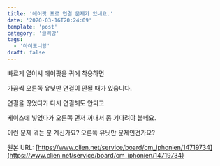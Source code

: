 ```yaml
---
title: '에어팟 프로 연결 문제가 있네요.'
date: '2020-03-16T20:24:09'
template: 'post'
category: '클리앙'
tags: 
  - '아이포니앙'
draft: false
---
```


빠르게 열어서 에어팟을 귀에 착용하면

가끔씩 오른쪽 유닛만 연결이 안될 때가 있습니다.

연결을 끊었다가 다시 연결해도 안되고

케이스에 넣었다가 오른쪽 먼저 꺼내서 좀 기다려야 붙네요.

이런 문제 겪는 분 계신가요? 오른쪽 유닛만 문제인건가요?

원본 URL: [https://www.clien.net/service/board/cm_iphonien/14719734](https://www.clien.net/service/board/cm_iphonien/14719734)